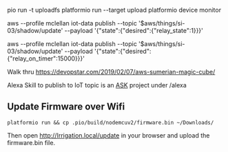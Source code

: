 pio run -t uploadfs
platformio run --target upload
platformio device monitor


aws --profile mclellan iot-data publish --topic '$aws/things/si-03/shadow/update' --payload '{"state":{"desired":{"relay_state":1}}}'

aws --profile mclellan iot-data publish --topic '$aws/things/si-03/shadow/update' --payload '{"state":{"desired":{"relay_on_timer":15000}}}'



Walk thru https://devopstar.com/2019/02/07/aws-sumerian-magic-cube/ 


Alexa Skill to publish to IoT topic is an [ASK](https://developer.amazon.com/en-US/docs/alexa/smapi/ask-cli-command-reference.html) project under /alexa

## Update Firmware over Wifi

    platformio run && cp .pio/build/nodemcuv2/firmware.bin ~/Downloads/

Then open http://Irrigation.local/update in your browser and upload the firmware.bin file.

